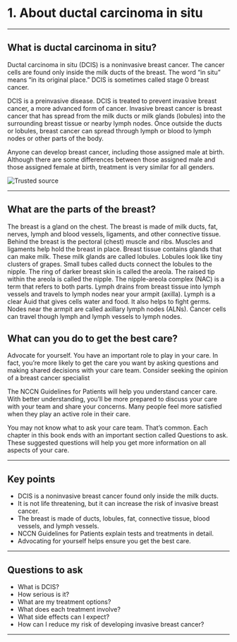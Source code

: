 # 1. About ductal carcinoma in situ

---

## What is ductal carcinoma in situ?

Ductal carcinoma in situ (DCIS) is a noninvasive breast cancer. The cancer cells are found only inside the milk ducts of the breast. The word “in situ” means “in its original place.” DCIS is sometimes called stage 0 breast cancer.  

DCIS is a preinvasive disease. DCIS is treated
to prevent invasive breast cancer, a more
advanced form of cancer. Invasive breast
cancer is breast cancer that has spread from
the milk ducts or milk glands (lobules) into the
surrounding breast tissue or nearby lymph
nodes. Once outside the ducts or lobules,
breast cancer can spread through lymph or
blood to lymph nodes or other parts of the
body.

Anyone can develop breast cancer, including
those assigned male at birth. Although there
are some differences between those assigned
male and those assigned female at birth,
treatment is very similar for all genders.

 ![Trusted source](https://raw.githubusercontent.com/AthulyaS123/NCCNMakrdownFiles/blob/main/nccn_ibc_images/Ductal%20carcinoma%20insitu/page7_img1.png "Trusted source illustration")

---

## What are the parts of the breast?

The breast is a gland on the chest. The breast
is made of milk ducts, fat, nerves, lymph and
blood vessels, ligaments, and other connective
tissue. Behind the breast is the pectoral (chest)
muscle and ribs. Muscles and ligaments help
hold the breast in place.
Breast tissue contains glands that can make
milk. These milk glands are called lobules.
Lobules look like tiny clusters of grapes. Small
tubes called ducts connect the lobules to the
nipple.
The ring of darker breast skin is called the
areola. The raised tip within the areola is called
the nipple. The nipple-areola complex (NAC) is
a term that refers to both parts.
Lymph drains from breast tissue into lymph
vessels and travels to lymph nodes near your
armpit (axilla). Lymph is a clear Àuid that
gives cells water and food. It also helps to
fight germs. Nodes near the armpit are called
axillary lymph nodes (ALNs). Cancer cells
can travel though lymph and lymph vessels to
lymph nodes.

## What can you do to get the best care?

Advocate for yourself. You have an important
role to play in your care. In fact, you’re more
likely to get the care you want by asking
questions and making shared decisions with
your care team. Consider seeking the opinion
of a breast cancer specialist

The NCCN Guidelines for Patients will help
you understand cancer care. With better
understanding, you’ll be more prepared to
discuss your care with your team and share
your concerns. Many people feel more satisfied
when they play an active role in their care.

You may not know what to ask your care
team. That’s common. Each chapter in this
book ends with an important section called
Questions to ask. These suggested questions
will help you get more information on all
aspects of your care.

---

## Key points

- DCIS is a noninvasive breast cancer found only inside the milk ducts.  
- It is not life threatening, but it can increase the risk of invasive breast cancer.  
- The breast is made of ducts, lobules, fat, connective tissue, blood vessels, and lymph vessels.  
- NCCN Guidelines for Patients explain tests and treatments in detail.  
- Advocating for yourself helps ensure you get the best care.  

---

## Questions to ask

- What is DCIS?  
- How serious is it?  
- What are my treatment options?  
- What does each treatment involve?  
- What side effects can I expect?  
- How can I reduce my risk of developing invasive breast cancer?  

---


